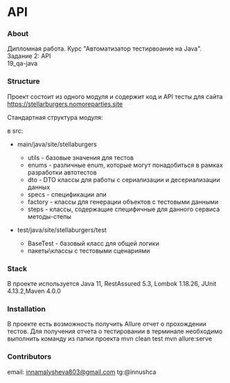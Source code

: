 #   API

### About

Дипломная работа. Курс  "Автоматизатор тестирвоание на Java".       
Задание 2: API   
19_qa-java

### Structure

Проект состоит из одного модуля и содержит код и API тесты для сайта https://stellarburgers.nomoreparties.site

Стандартная структура модуля:

в src:

* main/java/site/stellaburgers
    * utils - базовые значения для тестов
    * enums - различные enum, которые могут понадобиться в рамках разработки автотестов
    * dto - DTO классы для работы с сериализации и десериализации данных
    * specs - спецификации апи
    * factory - классы для генерации объектов с тестовыми данными
    * steps - классы, содержащие специфичные для данного сервиса методы-степы


* test/java/site/stellaburgers/test
    * BaseTest - базовый класс для общей логики
    * пакеты\классы с тестовыми сценариями
### Stack
В проекте используется Java 11, RestAssured  5.3, Lombok 1.18.26, JUnit 4.13.2,Maven 4.0.0

### Installation
В проекте есть возможность получить  Allure отчет  о прохождении тестов. Для получения отчета о тестировании в терминале необходимо выполнить команду из папки проекта
mvn clean test
mvn allure:serve

### Contributors
email: innamalysheva803@gmail.com
tg:@innushca
